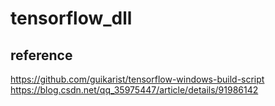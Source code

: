 # tensorflow_dll
## reference             
https://github.com/guikarist/tensorflow-windows-build-script                 
https://blog.csdn.net/qq_35975447/article/details/91986142                 
